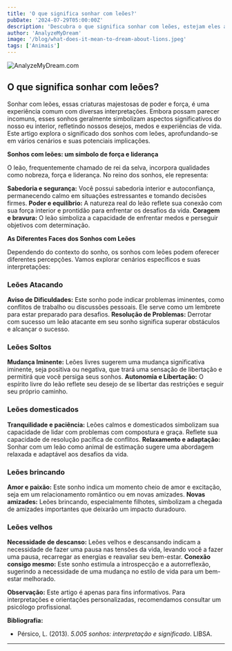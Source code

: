 ```yaml
---
title: 'O que significa sonhar com leões?'
pubDate: '2024-07-29T05:00:00Z'
description: 'Descubra o que significa sonhar com leões, estejam eles atacando, soltos, domesticados, brincando ou velhos. Explore como interpretar esses sonhos em relação à sua vida e emoções.'
author: 'AnalyzeMyDream'
image: '/blog/what-does-it-mean-to-dream-about-lions.jpeg'
tags: ['Animais']
---
```


![AnalyzeMyDream.com](/blog/what-does-it-mean-to-dream-about-lions.jpeg)

## O que significa sonhar com leões?

Sonhar com leões, essas criaturas majestosas de poder e força, é uma experiência comum com diversas interpretações. Embora possam parecer incomuns, esses sonhos geralmente simbolizam aspectos significativos do nosso eu interior, refletindo nossos desejos, medos e experiências de vida. Este artigo explora o significado dos sonhos com leões, aprofundando-se em vários cenários e suas potenciais implicações.

**Sonhos com leões: um símbolo de força e liderança**

O leão, frequentemente chamado de rei da selva, incorpora qualidades como nobreza, força e liderança. No reino dos sonhos, ele representa:

**Sabedoria e segurança:** Você possui sabedoria interior e autoconfiança, permanecendo calmo em situações estressantes e tomando decisões firmes.
**Poder e equilíbrio:** A natureza real do leão reflete sua conexão com sua força interior e prontidão para enfrentar os desafios da vida.
**Coragem e bravura:** O leão simboliza a capacidade de enfrentar medos e perseguir objetivos com determinação.

**As Diferentes Faces dos Sonhos com Leões**

Dependendo do contexto do sonho, os sonhos com leões podem oferecer diferentes percepções. Vamos explorar cenários específicos e suas interpretações:

### Leões Atacando

**Aviso de Dificuldades:** Este sonho pode indicar problemas iminentes, como conflitos de trabalho ou discussões pessoais. Ele serve como um lembrete para estar preparado para desafios.
**Resolução de Problemas:** Derrotar com sucesso um leão atacante em seu sonho significa superar obstáculos e alcançar o sucesso.

### Leões Soltos

**Mudança Iminente:** Leões livres sugerem uma mudança significativa iminente, seja positiva ou negativa, que trará uma sensação de libertação e permitirá que você persiga seus sonhos.
**Autonomia e Libertação:** O espírito livre do leão reflete seu desejo de se libertar das restrições e seguir seu próprio caminho.

### Leões domesticados

**Tranquilidade e paciência:** Leões calmos e domesticados simbolizam sua capacidade de lidar com problemas com compostura e graça. Reflete sua capacidade de resolução pacífica de conflitos.
**Relaxamento e adaptação:** Sonhar com um leão como animal de estimação sugere uma abordagem relaxada e adaptável aos desafios da vida.

### Leões brincando

**Amor e paixão:** Este sonho indica um momento cheio de amor e excitação, seja em um relacionamento romântico ou em novas amizades.
**Novas amizades:** Leões brincando, especialmente filhotes, simbolizam a chegada de amizades importantes que deixarão um impacto duradouro.

### Leões velhos

**Necessidade de descanso:** Leões velhos e descansando indicam a necessidade de fazer uma pausa nas tensões da vida, levando você a fazer uma pausa, recarregar as energias e reavaliar seu bem-estar.
**Conexão consigo mesmo:** Este sonho estimula a introspecção e a autorreflexão, sugerindo a necessidade de uma mudança no estilo de vida para um bem-estar melhorado.

**Observação:** Este artigo é apenas para fins informativos. Para interpretações e orientações personalizadas, recomendamos consultar um psicólogo profissional. 

**Bibliografia:**

* Pérsico, L. (2013). *5.005 sonhos: interpretação e significado*. LIBSA.

---